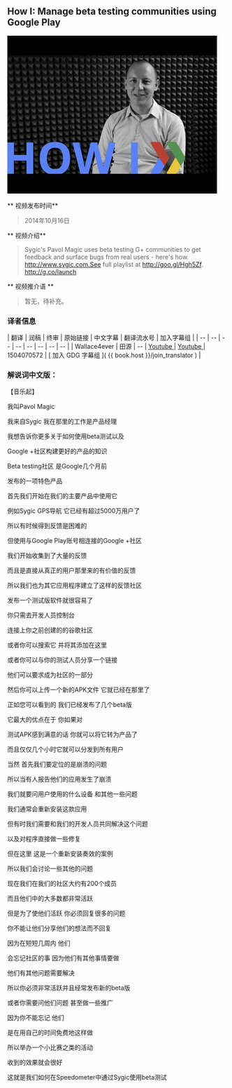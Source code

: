 ## How I: Manage beta testing communities using Google Play  

![video_screenshot](images/wZ-vmosZzFI.jpg) 

** 视频发布时间**
 
> 2014年10月16日

** 视频介绍**

> Sygic's Pavol Magic uses beta testing G+ communities to get feedback and surface bugs from real users - here's how. http://www.sygic.com.See full playlist at http://goo.gl/Hgh5Zf. http://g.co/launch

** 视频推介语 **

>  暂无，待补充。


### 译者信息

| 翻译 | 润稿 | 终审 | 原始链接 | 中文字幕 |  翻译流水号  |  加入字幕组  |
| -- | -- | -- | -- | -- |  -- | -- | -- |
| Wallace4ever | 田源 | -- | [ Youtube ]( https://www.youtube.com/watch?v=wZ-vmosZzFI )  |  [ Youtube ]( https://www.youtube.com/watch?v=st6wleGtSb4 ) | 1504070572 | [ 加入 GDG 字幕组 ]( {{ book.host }}/join_translator )  |


### 解说词中文版：

【音乐起】

我叫Pavol Magic

我来自Sygic 我在那里的工作是产品经理

我想告诉你更多关于如何使用beta测试以及

Google +社区构建更好的产品的知识

Beta testing社区 是Google几个月前

发布的一项特色产品

首先我们开始在我们的主要产品中使用它 

例如Sygic GPS导航  它已经有超过5000万用户了

所以有时候得到反馈是困难的

但使用与Google Play账号相连接的Google +社区

我们开始收集到了大量的反馈

而且是直接从真正的用户那里来的有价值的反馈

所以我们也为其它应用程序建立了这样的反馈社区

发布一个测试版软件就很容易了

你只需去开发人员控制台

连接上你之前创建的的谷歌社区

或者你可以搜索它  并将其添加在这里

或者你可以与你的测试人员分享一个链接

他们可以要求成为社区的一部分

然后你可以上传一个新的APK文件 它就已经在那里了

正如您可以看到的  我们已经发布了几个beta版

它最大的优点在于 你如果对

测试APK感到满意的话  你就可以将它转为产品了

而且仅仅几个小时它就可以分发到所有用户

当然  首先我们要定位的是崩溃的问题

所以当有人报告他们的应用发生了崩溃

我们就要问用户使用的什么设备 和其他一些问题

我们通常会重新安装这款应用

但有时我们需要和我们的开发人员共同解决这个问题

以及对程序直接做一些修复

但在这里 这是一个重新安装奏效的案例

所以我们会讨论一些其他的问题

现在我们在我们的社区大约有200个成员

而且他们中的大多数都非常活跃

但是为了使他们活跃 你必须回复很多的问题

你不能让他们分享他们的想法而不回复

因为在短短几周内 他们

会忘记社区的事  因为他们有其他事情要做

他们有其他问题需要解决

所以你必须非常活跃并且经常发布新的beta版

或者你需要问他们问题 甚至做一些推广

因为你不能忘记 他们

是在用自己的时间免费地这样做

所以举办一个小比赛之类的活动

收到的效果就会很好

这就是我们如何在Speedometer中通过Sygic使用beta测试

